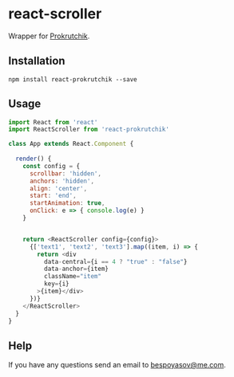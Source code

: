 # react-scroller

Wrapper for [Prokrutchik](https://github.com/bespoyasov/scroller).

## Installation

```npm install react-prokrutchik --save```

## Usage

```javascript
import React from 'react'
import ReactScroller from 'react-prokrutchik'

class App extends React.Component {
  
  render() {
    const config = {
      scrollbar: 'hidden',
      anchors: 'hidden',
      align: 'center',
      start: 'end',
      startAnimation: true,
      onClick: e => { console.log(e) }
    }


    return <ReactScroller config={config}>
      {['text1', 'text2', 'text3'].map((item, i) => {
        return <div 
          data-central={i == 4 ? "true" : "false"}
          data-anchor={item}
          className="item" 
          key={i} 
        >{item}</div>
      })}
    </ReactScroller>
  }
}
```

## Help
If you have any questions send an email to [bespoyasov@me.com](mailto:bespoyasov@me.com).
